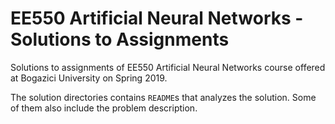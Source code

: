 # EE550 Artificial Neural Networks - Solutions to Assignments
Solutions to assignments of EE550 Artificial Neural Networks course offered at Bogazici University on Spring 2019. 

The solution directories contains `README`s that analyzes the solution. Some of them also include the problem description. 